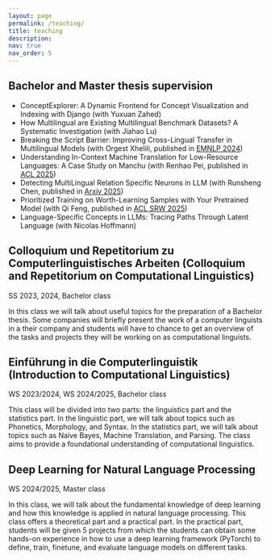 ```yaml
---
layout: page
permalink: /teaching/
title: teaching
description: 
nav: true
nav_order: 5
---
```


## Bachelor and Master thesis supervision

- ConceptExplorer: A Dynamic Frontend for Concept Visualization and Indexing with Django (with Yuxuan Zahed)  
- How Multilingual are Existing Multilingual Benchmark Datasets? A Systematic Investigation (with Jiahao Lu)  
- Breaking the Script Barrier: Improving Cross-Lingual Transfer in Multilingual Models (with Orgest Xhelili, published in [EMNLP 2024](https://arxiv.org/pdf/2406.19759))  
- Understanding In-Context Machine Translation for Low-Resource Languages: A Case Study on Manchu (with Renhao Pei, published in [ACL 2025](https://arxiv.org/pdf/2502.11862))
- Detecting MultiLingual Relation Specific Neurons in LLM (with Runsheng Chen, published in [Arxiv 2025](https://arxiv.org/pdf/2502.17355))
- Prioritized Training on Worth-Learning Samples with Your Pretrained Model (with Qi Feng, published in [ACL SRW 2025](https://arxiv.org/pdf/2507.09758))
- Language-Specific Concepts in LLMs: Tracing Paths Through Latent Language (with Nicolas Hoffmann)

<!-- ### Available topics:
- [Why Crosslingual Alignment Fails for Better Crosslingual Transfer](https://cisnlp.github.io/thesis_proposals/2024/Yihong-2024-Project-3.pdf)  
- [End-to-End Autoregressive Pixel Models of Generation in Text Space](https://cisnlp.github.io/thesis_proposals/2024/Yihong-2024-Project-4.pdf)  
 -->  


## Colloquium und Repetitorium zu Computerlinguistisches Arbeiten (Colloquium and Repetitorium on Computational Linguistics)

SS 2023, 2024, Bachelor class  
  
  
In this class we will talk about useful topics for the preparation of a Bachelor thesis. Some companies will briefly present the work of a computer linguists in a their company and students will have to chance to get an overview of the tasks and projects they will be working on as computational linguists.


## Einführung in die Computerlinguistik (Introduction to Computational Linguistics)

WS 2023/2024, WS 2024/2025, Bachelor class  
  
  
This class will be divided into two parts: the linguistics part and the statistics part. In the linguistic part, we will talk about topics such as Phonetics, Morphology, and Syntax. In the statistics part, we will talk about topics such as Naive Bayes, Machine Translation, and Parsing. The class aims to provide a foundational understanding of computational linguistics.

## Deep Learning for Natural Language Processing

WS 2024/2025, Master class  


In this class, we will talk about the fundamental knowledge of deep learning and how this knowledge is applied in natural language processing. This class offers a theoretical part and a practical part. In the practical part, students will be given 5 projects from which the students can obtain some hands-on experience in how to use a deep learning framework (PyTorch) to define, train, finetune, and evaluate language models on different tasks.

<!-- 
For now, this page is assumed to be a static description of your courses. You can convert it to a collection similar to `_projects/` so that you can have a dedicated page for each course.

Organize your courses by years, topics, or universities, however you like!
 -->
